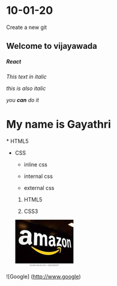 # 10-01-20

Create a new git

## Welcome to vijayawada

##### React

*This text in italic*

_this is also italic_

<!--***this is bold and italic***-->

*you **can** do it*

<h1> My name is Gayathri</h1>
* HTML5

* CSS

   * inline css

   * internal css

    * external css
    
    1. HTML5
    
    2. CSS3
    
   ![alt text](amazon.jpg)
   
![Google] (http://www.google)
